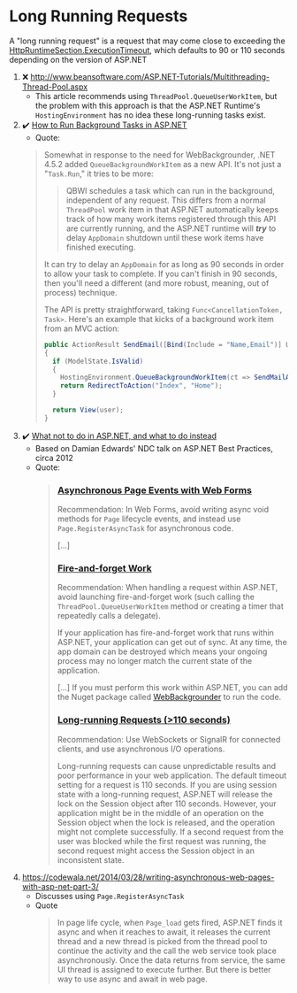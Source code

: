 # Long Running Requests

A "long running request" is a request that may come close to exceeding the [HttpRuntimeSection.ExecutionTimeout](https://docs.microsoft.com/en-us/dotnet/api/system.web.configuration.httpruntimesection.executiontimeout?view=netframework-4.8), which defaults to 90 or 110 seconds depending on the version of ASP.NET

1. :x: http://www.beansoftware.com/ASP.NET-Tutorials/Multithreading-Thread-Pool.aspx
    - This article recommends using `ThreadPool.QueueUserWorkItem`, but the problem with this approach is that the ASP.NET Runtime's `HostingEnvironment` has no idea these long-running tasks exist.
2. :heavy_check_mark: [How to Run Background Tasks in ASP.NET](https://www.hanselman.com/blog/HowToRunBackgroundTasksInASPNET.aspx)
    - Quote:<br/>
    > Somewhat in response to the need for WebBackgrounder, .NET 4.5.2 added `QueueBackgroundWorkItem` as a new API.
    > It's not just a "`Task.Run`," it tries to be more:
    > 
    > > QBWI schedules a task which can run in the background, independent of any request. This differs from a normal `ThreadPool` work item in that ASP.NET automatically keeps track of how many work items registered through this API are currently running, and the ASP.NET runtime will **_try_** to delay `AppDomain` shutdown until these work items have finished executing.
    > 
    > It can try to delay an `AppDomain` for as long as 90 seconds in order to allow your task to complete. If you can't finish in 90 seconds, then you'll need a different (and more robust, meaning, out of process) technique.
    > 
    > The API is pretty straightforward, taking  `Func<CancellationToken, Task>`.
    > Here's an example that kicks of a background work item from an MVC action:
    > 
    > ```csharp
    > public ActionResult SendEmail([Bind(Include = "Name,Email")] User user)
    > {
    >   if (ModelState.IsValid)
    >   {
    >     HostingEnvironment.QueueBackgroundWorkItem(ct => SendMailAsync(user.Email));
    >     return RedirectToAction("Index", "Home");
    >   }
    > 
    >   return View(user);
    > }
2. :heavy_check_mark: [What not to do in ASP.NET, and what to do instead](https://web.archive.org/web/20131031203906/http:%2F%2Fwww.asp.net/aspnet/overview/web-development-best-practices/what-not-to-do-in-aspnet%82-and-what-to-do-instead)<br/>
    - Based on Damian Edwards' NDC talk on ASP.NET Best Practices, circa 2012
    - Quote:<br/>
      > ### [Asynchronous Page Events with Web Forms](https://web.archive.org/web/20131031203906/http:%2F%2Fwww.asp.net/aspnet/overview/web-development-best-practices/what-not-to-do-in-aspnet%82-and-what-to-do-instead#asyncevents)
      > Recommendation: In Web Forms, avoid writing async void methods for `Page` lifecycle events, and instead use `Page.RegisterAsyncTask` for asynchronous code.
      > 
      > [...]
      > 
      > ### [Fire-and-forget Work](https://web.archive.org/web/20131031203906/http:%2F%2Fwww.asp.net/aspnet/overview/web-development-best-practices/what-not-to-do-in-aspnet,-and-what-to-do-instead#fire)
      > Recommendation: When handling a request within ASP.NET, avoid launching fire-and-forget work (such calling the
      > `ThreadPool.QueueUserWorkItem` method or creating a timer that repeatedly calls a delegate).
      > 
      > If your application has fire-and-forget work that runs within ASP.NET, your application can get out of sync.
      > At any time, the app domain can be destroyed which means your ongoing process may no longer match the current state of the application.
      >
      > [...]
      > If you must perform this work within ASP.NET, you can add the Nuget package called
      > [WebBackgrounder](https://web.archive.org/web/20131031203906/http:%2F%2Fwww.nuget.org/packages/webbackgrounder) to run the code.
      >
      > ### [Long-running Requests (>110 seconds)](https://web.archive.org/web/20131031203906/http:%2F%2Fwww.asp.net/aspnet/overview/web-development-best-practices/what-not-to-do-in-aspnet,-and-what-to-do-instead#long)
      > 
      > Recommendation: Use WebSockets or SignalR for connected clients, and use asynchronous I/O operations.
      >
      > Long-running requests can cause unpredictable results and poor performance in your web application.
      > The default timeout setting for a request is 110 seconds. If you are using session state with a long-running
      > request, ASP.NET will release the lock on the Session object after 110 seconds. However, your application might be
      > in the middle of an operation on the Session object when the lock is released, and the operation might not complete
      > successfully. If a second request from the user was blocked while the first request was running, the second request
      > might access the Session object in an inconsistent state.
3. https://codewala.net/2014/03/28/writing-asynchronous-web-pages-with-asp-net-part-3/
    - Discusses using `Page.RegisterAsyncTask`
    - Quote<br/>
      > In page life cycle, when `Page_load` gets fired, ASP.NET finds it async and when it reaches to await,
      > it releases the current thread and a new thread is picked from the thread pool to continue the activity
      > and the call the web service took place asynchronously. Once the data returns from service, the same UI
      > thread is assigned to execute further. But there is better way to use async and await in web page.
